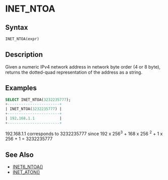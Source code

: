 # INET_NTOA

## Syntax

```sql
INET_NTOA(expr)
```

## Description

Given a numeric IPv4 network address in network byte order (4 or 8 byte),
returns the dotted-quad representation of the address as a string.

## Examples

```sql
SELECT INET_NTOA(3232235777);
+-----------------------+
| INET_NTOA(3232235777) |
+-----------------------+
| 192.168.1.1           |
+-----------------------+
```

192.168.1.1 corresponds to 3232235777 since 192 x 256<sup>3</sup> + 168 x 256 <sup>2</sup> + 1 x 256 + 1 = 3232235777

## See Also

- [INET6_NTOA()](/built-in-functions/secondary-functions/miscellaneous-functions/inet6_ntoa)
- [INET_ATON()](/built-in-functions/secondary-functions/miscellaneous-functions/inet_aton)
